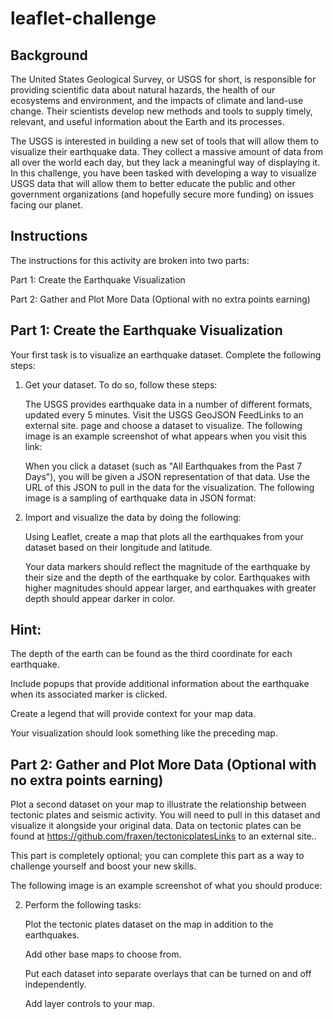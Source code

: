 # leaflet-challenge

## Background

The United States Geological Survey, or USGS for short, is responsible for providing scientific data about natural hazards, the health of our ecosystems and environment, and the impacts of climate and land-use change. Their scientists develop new methods and tools to supply timely, relevant, and useful information about the Earth and its processes.

The USGS is interested in building a new set of tools that will allow them to visualize their earthquake data. They collect a massive amount of data from all over the world each day, but they lack a meaningful way of displaying it. In this challenge, you have been tasked with developing a way to visualize USGS data that will allow them to better educate the public and other government organizations (and hopefully secure more funding) on issues facing our planet.

## Instructions

The instructions for this activity are broken into two parts:

Part 1: Create the Earthquake Visualization

Part 2: Gather and Plot More Data (Optional with no extra points earning)

## Part 1: Create the Earthquake Visualization

Your first task is to visualize an earthquake dataset. Complete the following steps:

1. Get your dataset. To do so, follow these steps:

   The USGS provides earthquake data in a number of different formats, updated every 5 minutes. Visit the USGS GeoJSON FeedLinks to an external
   site. page and choose a dataset to visualize. The following image is an example screenshot of what appears when you visit this link:

   When you click a dataset (such as "All Earthquakes from the Past 7 Days"), you will be given a JSON representation of that data. Use the URL of 
   this JSON to pull in the data for the visualization. The following image is a sampling of earthquake data in JSON format:

2. Import and visualize the data by doing the following:

   Using Leaflet, create a map that plots all the earthquakes from your dataset based on their longitude and latitude.
   
   Your data markers should reflect the magnitude of the earthquake by their size and the depth of the earthquake by color. Earthquakes with higher 
   magnitudes should appear larger, and earthquakes with greater depth should appear darker in color.

## Hint: 
The depth of the earth can be found as the third coordinate for each earthquake.

Include popups that provide additional information about the earthquake when its associated marker is clicked.

Create a legend that will provide context for your map data.

Your visualization should look something like the preceding map.

## Part 2: Gather and Plot More Data (Optional with no extra points earning)
Plot a second dataset on your map to illustrate the relationship between tectonic plates and seismic activity. You will need to pull in this dataset and visualize it alongside your original data. Data on tectonic plates can be found at https://github.com/fraxen/tectonicplatesLinks to an external site..

This part is completely optional; you can complete this part as a way to challenge yourself and boost your new skills.

The following image is an example screenshot of what you should produce:

2. Perform the following tasks:
   
   Plot the tectonic plates dataset on the map in addition to the earthquakes.

   Add other base maps to choose from.

   Put each dataset into separate overlays that can be turned on and off independently.

   Add layer controls to your map.
